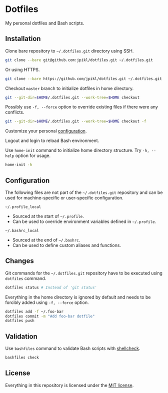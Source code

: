 # Dotfiles

My personal dotfiles and Bash scripts.

## Installation

Clone bare repository to `~/.dotfiles.git` directory using SSH.

```bash
git clone --bare git@github.com:jpikl/dotfiles.git ~/.dotfiles.git
```

Or using HTTPS.

```bash
git clone --bare https://github.com/jpikl/dotfiles.git ~/.dotfiles.git
```

Checkout `master` branch to initialize dotfiles in home directory.

```bash
git --git-dir=$HOME/.dotfiles.git --work-tree=$HOME checkout
```

Possibly use `-f, --force` option to override existing files if there were
any conflicts.

```bash
git --git-dir=$HOME/.dotfiles.git --work-tree=$HOME checkout -f
```

Customize your personal [configuration](#configuration).

Logout and login to reload Bash environment.

Use `home-init` command to initialize home directory structure.
Try `-h, --help` option for usage.

```bash
home-init -h
```

## Configuration

The following files are not part of the `~/.dotfiles.git` repository and
can be used for machine-specific or user-specific configuration.

`~/.profile_local`

- Sourced at the start of `~/.profile`.
- Can be used to override environment variables defined in `~/.profile`.

`~/.bashrc_local`

- Sourced at the end of `~/.bashrc`.
- Can be used to define custom aliases and functions.

## Changes

Git commands for the `~/.dotfiles.git` repository have to be executed
using `dotfiles` command.

```bash
dotfiles status # Instead of 'git status'
```

Everything in the home directory is ignored by default and
needs to be  forcibly added using `-f, --force` option.

```bash
dotfiles add -f ~/.foo-bar
dotfiles commit -m "Add foo-bar dotfile"
dotfiles push
```

## Validation

Use `bashfiles` command to validate Bash scripts with [shellcheck](https://shellcheck.net).

```bash
bashfiles check
```

## License

Everything in this repository is licensed under the [MIT license](LICENSE.md).
